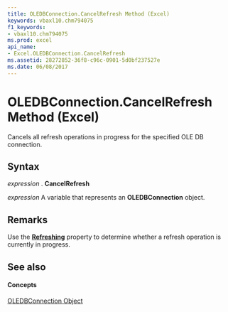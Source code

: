 ```yaml
---
title: OLEDBConnection.CancelRefresh Method (Excel)
keywords: vbaxl10.chm794075
f1_keywords:
- vbaxl10.chm794075
ms.prod: excel
api_name:
- Excel.OLEDBConnection.CancelRefresh
ms.assetid: 28272852-36f8-c96c-0901-5d0bf237527e
ms.date: 06/08/2017
---
```



# OLEDBConnection.CancelRefresh Method (Excel)

Cancels all refresh operations in progress for the specified OLE DB connection.


## Syntax

 _expression_ . **CancelRefresh**

 _expression_ A variable that represents an **OLEDBConnection** object.


## Remarks

Use the  **[Refreshing](Excel.OLEDBConnection.Refreshing.md)** property to determine whether a refresh operation is currently in progress.


## See also


#### Concepts


[OLEDBConnection Object](Excel.OLEDBConnection.md)

